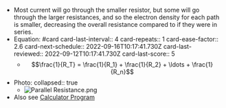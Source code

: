 - Most current will go through the smaller resistor, but some will go through the larger resistances, and so the electron density for each path is smaller, decreasing the overall resistance compared to if they were in series.
- Equation: #card
  card-last-interval:: 4
  card-repeats:: 1
  card-ease-factor:: 2.6
  card-next-schedule:: 2022-09-16T10:17:41.730Z
  card-last-reviewed:: 2022-09-12T10:17:41.730Z
  card-last-score:: 5
	- $$\frac{1}{R_T} = \frac{1}{R_1} + \frac{1}{R_2} + \ldots + \frac{1}{R_n}$$
- Photo:
  collapsed:: true
	- ![Parallel Resistance.png](../assets/Parallel_Resistance_1662724299564_0.png)
- Also see [Calculator Program](https://github.com/Epacnoss/calculator-programs/blob/main/ParaResist.py)
